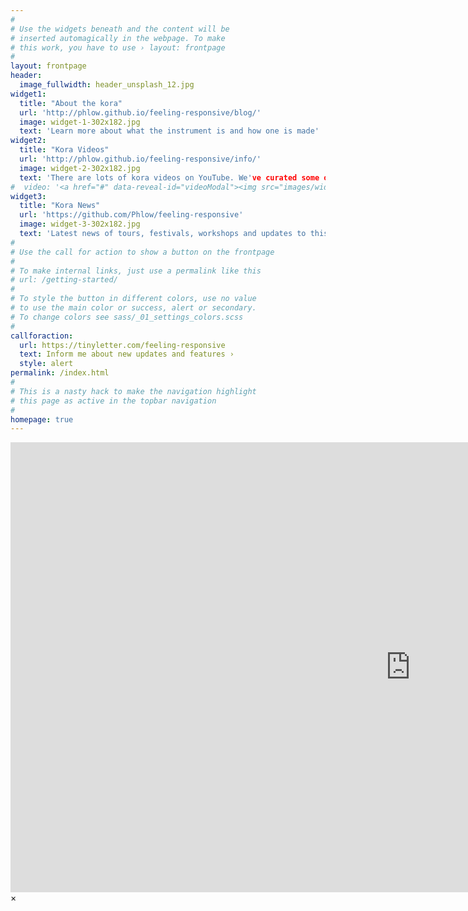 ```yaml
---
#
# Use the widgets beneath and the content will be
# inserted automagically in the webpage. To make
# this work, you have to use › layout: frontpage
#
layout: frontpage
header:
  image_fullwidth: header_unsplash_12.jpg
widget1:
  title: "About the kora"
  url: 'http://phlow.github.io/feeling-responsive/blog/'
  image: widget-1-302x182.jpg
  text: 'Learn more about what the instrument is and how one is made'
widget2:
  title: "Kora Videos"
  url: 'http://phlow.github.io/feeling-responsive/info/'
  image: widget-2-302x182.jpg
  text: 'There are lots of kora videos on YouTube. We've curated some of the best for your listening pleasure.'
#  video: '<a href="#" data-reveal-id="videoModal"><img src="images/widget-2-302x182.jpg" width="302" height="182" alt=""/></a>'
widget3:
  title: "Kora News"
  url: 'https://github.com/Phlow/feeling-responsive'
  image: widget-3-302x182.jpg
  text: 'Latest news of tours, festivals, workshops and updates to this site.'
#
# Use the call for action to show a button on the frontpage
#
# To make internal links, just use a permalink like this
# url: /getting-started/
#
# To style the button in different colors, use no value
# to use the main color or success, alert or secondary.
# To change colors see sass/_01_settings_colors.scss
#
callforaction:
  url: https://tinyletter.com/feeling-responsive
  text: Inform me about new updates and features ›
  style: alert
permalink: /index.html
#
# This is a nasty hack to make the navigation highlight
# this page as active in the topbar navigation
#
homepage: true
---
```


<div id="videoModal" class="reveal-modal large" data-reveal="">
  <div class="flex-video widescreen vimeo" style="display: block;">
    <iframe width="1280" height="720" src="https://www.youtube.com/embed/3b5zCFSmVvU" frameborder="0" allowfullscreen></iframe>
  </div>
  <a class="close-reveal-modal">&#215;</a>
</div>
